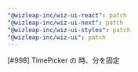 ```yaml
---
"@wizleap-inc/wiz-ui-react": patch
"@wizleap-inc/wiz-ui-next": patch
"@wizleap-inc/wiz-ui-styles": patch
"@wizleap-inc/wiz-ui": patch
---
```


[#998] TimePicker の 時、分を固定
